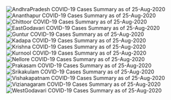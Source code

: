 
<img src="https://deepuhub.github.io/COVID-19/GraphsGenerated/25-Aug-2020/AndhraPradesh_25-Aug-2020.jpg" alt="AndhraPradesh COVID-19 Cases Summary as of 25-Aug-2020">
 <br>										  
<img src="https://deepuhub.github.io/COVID-19/GraphsGenerated/25-Aug-2020/Ananthapur_25-Aug-2020.jpg" alt="Ananthapur COVID-19 Cases Summary as of 25-Aug-2020">
 <br>										  
<img src="https://deepuhub.github.io/COVID-19/GraphsGenerated/25-Aug-2020/Chittoor_25-Aug-2020.jpg" alt="Chittoor COVID-19 Cases Summary as of 25-Aug-2020">
 <br>										  
<img src="https://deepuhub.github.io/COVID-19/GraphsGenerated/25-Aug-2020/EastGodavari_25-Aug-2020.jpg" alt="EastGodavari COVID-19 Cases Summary as of 25-Aug-2020">
 <br>										  
<img src="https://deepuhub.github.io/COVID-19/GraphsGenerated/25-Aug-2020/Guntur_25-Aug-2020.jpg" alt="Guntur COVID-19 Cases Summary as of 25-Aug-2020">
 <br>										  
<img src="https://deepuhub.github.io/COVID-19/GraphsGenerated/25-Aug-2020/Kadapa_25-Aug-2020.jpg" alt="Kadapa COVID-19 Cases Summary as of 25-Aug-2020">
 <br>										  
<img src="https://deepuhub.github.io/COVID-19/GraphsGenerated/25-Aug-2020/Krishna_25-Aug-2020.jpg" alt="Krishna COVID-19 Cases Summary as of 25-Aug-2020">
 <br>										  
<img src="https://deepuhub.github.io/COVID-19/GraphsGenerated/25-Aug-2020/Kurnool_25-Aug-2020.jpg" alt="Kurnool COVID-19 Cases Summary as of 25-Aug-2020">
 <br>										  
<img src="https://deepuhub.github.io/COVID-19/GraphsGenerated/25-Aug-2020/Nellore_25-Aug-2020.jpg" alt="Nellore COVID-19 Cases Summary as of 25-Aug-2020">
 <br>										  
<img src="https://deepuhub.github.io/COVID-19/GraphsGenerated/25-Aug-2020/Prakasam_25-Aug-2020.jpg" alt="Prakasam COVID-19 Cases Summary as of 25-Aug-2020">
 <br>										  
<img src="https://deepuhub.github.io/COVID-19/GraphsGenerated/25-Aug-2020/Srikakulam_25-Aug-2020.jpg" alt="Srikakulam COVID-19 Cases Summary as of 25-Aug-2020">
 <br>										  
<img src="https://deepuhub.github.io/COVID-19/GraphsGenerated/25-Aug-2020/Vishakapatnam_25-Aug-2020.jpg" alt="Vishakapatnam COVID-19 Cases Summary as of 25-Aug-2020">
 <br>										  
<img src="https://deepuhub.github.io/COVID-19/GraphsGenerated/25-Aug-2020/Vizianagaram_25-Aug-2020.jpg" alt="Vizianagaram COVID-19 Cases Summary as of 25-Aug-2020">
 <br>										  
<img src="https://deepuhub.github.io/COVID-19/GraphsGenerated/25-Aug-2020/WestGodavari_25-Aug-2020.jpg" alt="WestGodavari COVID-19 Cases Summary as of 25-Aug-2020">
 <br> 
